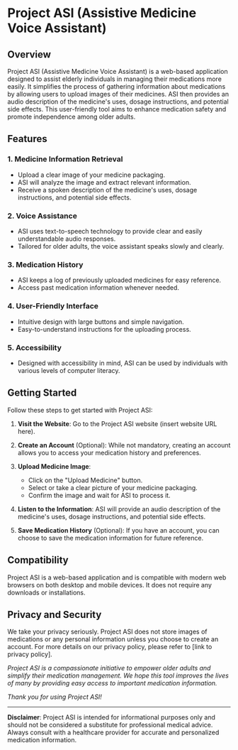 # Project ASI (Assistive Medicine Voice Assistant)

## Overview

Project ASI (Assistive Medicine Voice Assistant) is a web-based application designed to assist elderly individuals in managing their medications more easily. It simplifies the process of gathering information about medications by allowing users to upload images of their medicines. ASI then provides an audio description of the medicine's uses, dosage instructions, and potential side effects. This user-friendly tool aims to enhance medication safety and promote independence among older adults.

## Features

### 1. Medicine Information Retrieval

- Upload a clear image of your medicine packaging.
- ASI will analyze the image and extract relevant information.
- Receive a spoken description of the medicine's uses, dosage instructions, and potential side effects.

### 2. Voice Assistance

- ASI uses text-to-speech technology to provide clear and easily understandable audio responses.
- Tailored for older adults, the voice assistant speaks slowly and clearly.

### 3. Medication History

- ASI keeps a log of previously uploaded medicines for easy reference.
- Access past medication information whenever needed.

### 4. User-Friendly Interface

- Intuitive design with large buttons and simple navigation.
- Easy-to-understand instructions for the uploading process.

### 5. Accessibility

- Designed with accessibility in mind, ASI can be used by individuals with various levels of computer literacy.

## Getting Started

Follow these steps to get started with Project ASI:

1. **Visit the Website**: Go to the Project ASI website (insert website URL here).

2. **Create an Account** (Optional): While not mandatory, creating an account allows you to access your medication history and preferences.

3. **Upload Medicine Image**:
   - Click on the "Upload Medicine" button.
   - Select or take a clear picture of your medicine packaging.
   - Confirm the image and wait for ASI to process it.

4. **Listen to the Information**: ASI will provide an audio description of the medicine's uses, dosage instructions, and potential side effects.

5. **Save Medication History** (Optional): If you have an account, you can choose to save the medication information for future reference.

## Compatibility

Project ASI is a web-based application and is compatible with modern web browsers on both desktop and mobile devices. It does not require any downloads or installations.

## Privacy and Security

We take your privacy seriously. Project ASI does not store images of medications or any personal information unless you choose to create an account. For more details on our privacy policy, please refer to [link to privacy policy].


*Project ASI is a compassionate initiative to empower older adults and simplify their medication management. We hope this tool improves the lives of many by providing easy access to important medication information.*

*Thank you for using Project ASI!*

---

**Disclaimer**: Project ASI is intended for informational purposes only and should not be considered a substitute for professional medical advice. Always consult with a healthcare provider for accurate and personalized medication information.
